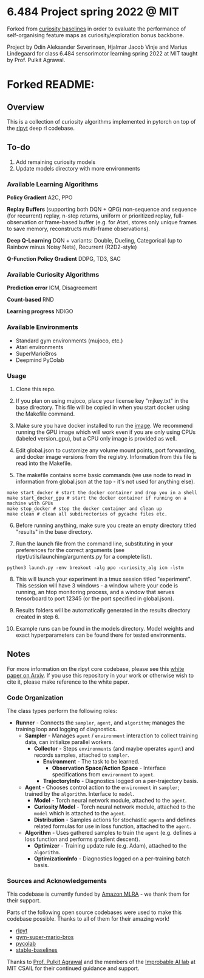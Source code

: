 # 6.484 Project spring 2022 @ MIT

Forked from [curiosity baselines](https://github.com/Improbable-AI/curiosity_baselineas) in order to evaluate the performance of self-organising feature maps as curiosity/exploration bonus backbone.

Project by Odin Aleksander Severinsen, Hjalmar Jacob Vinje and Marius Lindegaard for class 6.484 sensorimotor learning spring 2022 at MIT taught by Prof. Pulkit Agrawal.


# Forked README:

## Overview

This is a collection of curiosity algorithms implemented in pytorch on top of the [rlpyt](https://github.com/astooke/rlpyt) deep rl codebase. 

## To-do
1) Add remaining curiosity models
2) Update models directory with more environments

### Available Learning Algorithms
**Policy Gradient** A2C, PPO

**Replay Buffers** (supporting both DQN + QPG) non-sequence and sequence (for recurrent) replay, n-step returns, uniform or prioritized replay, full-observation or frame-based buffer (e.g. for Atari, stores only unique frames to save memory, reconstructs multi-frame observations).

**Deep Q-Learning** DQN + variants: Double, Dueling, Categorical (up to Rainbow minus Noisy Nets), Recurrent (R2D2-style)

**Q-Function Policy Gradient** DDPG, TD3, SAC

### Available Curiosity Algorithms
**Prediction error** ICM, Disagreement

**Count-based** RND

**Learning progress** NDIGO

### Available Environments
* Standard gym environments (mujoco, etc.)
* Atari environments
* SuperMarioBros
* Deepmind PyColab

### Usage

1.  Clone this repo.

2.  If you plan on using mujoco, place your license key "mjkey.txt" in the base directory. This file will be copied in when you start docker
using the Makefile command.

3.  Make sure you have docker installed to run the [image](https://hub.docker.com/repository/docker/echen9898/curiosity_baselines). We recommend
running the GPU image which will work even if you are only using CPUs (labeled version_gpu), but a CPU only image is provided as well.

4.  Edit global.json to customize any volume mount points, port forwarding, and docker image versions from the registry. Information from this file
is read into the Makefile.

5.  The makefile contains some basic commands (we use node to read in information from global.json at the top - it's not used for anything else).
```
make start_docker # start the docker container and drop you in a shell
make start_docker_gpu # start the docker container if running on a machine with GPUs
make stop_docker # stop the docker container and clean up
make clean # clean all subdirectories of pycache files etc.
```

6.  Before running anything, make sure you create an empty directory titled "results" in the base directory.

7.  Run the launch file from the command line, substituting in your preferences for the correct arguments (see rlpyt/utils/launching/arguments.py for a complete list).
```
python3 launch.py -env breakout -alg ppo -curiosity_alg icm -lstm
```

8.  This will launch your experiment in a tmux session titled "experiment". This session will have 3 windows - a window where your code is running, an htop monitoring process, and a window that serves tensorboard to port 12345 (or the port specified in global.json). 

9.  Results folders will be automatically generated in the results directory created in step 6.

10.  Example runs can be found in the models directory. Model weights and exact hyperparameters can be found there for tested environments.

## Notes

For more information on the rlpyt core codebase, please see this [white paper on Arxiv](https://arxiv.org/abs/1909.01500).  If you use this repository in your work or otherwise wish to cite it, please make reference to the white paper.

### Code Organization

The class types perform the following roles:

* **Runner** - Connects the `sampler`, `agent`, and `algorithm`; manages the training loop and logging of diagnostics.
  * **Sampler** - Manages `agent` / `environment` interaction to collect training data, can initialize parallel workers.
    * **Collector** - Steps `environments` (and maybe operates `agent`) and records samples, attached to `sampler`.
      * **Environment** - The task to be learned.
        * **Observation Space/Action Space** - Interface specifications from `environment` to `agent`.
      * **TrajectoryInfo** - Diagnostics logged on a per-trajectory basis.
  * **Agent** - Chooses control action to the `environment` in `sampler`; trained by the `algorithm`.  Interface to `model`.
    * **Model** - Torch neural network module, attached to the `agent`.
    * **Curiosity Model** - Torch neural network module, attached to the `model` which is attached to the `agent`.
    * **Distribution** - Samples actions for stochastic `agents` and defines related formulas for use in loss function, attached to the `agent`.
  * **Algorithm** - Uses gathered samples to train the `agent` (e.g. defines a loss function and performs gradient descent).
    * **Optimizer** - Training update rule (e.g. Adam), attached to the `algorithm`.
    * **OptimizationInfo** - Diagnostics logged on a per-training batch basis.

### Sources and Acknowledgements

This codebase is currently funded by [Amazon MLRA](https://www.amazon.science/research-awards) - we thank them for their support.

Parts of the following open source codebases were used to make this codebase possible. Thanks to all of them for their amazing work!

* [rlpyt](https://github.com/astooke/rlpyt)
* [gym-super-mario-bros](https://github.com/Kautenja/gym-super-mario-bros)
* [pycolab](https://github.com/deepmind/pycolab)
* [stable-baselines](https://github.com/hill-a/stable-baselines)

Thanks to [Prof. Pulkit Agrawal](https://people.csail.mit.edu/pulkitag/) and the members of the [Improbable AI lab](https://people.csail.mit.edu/pulkitag/) at MIT CSAIL for their continued guidance and support.





